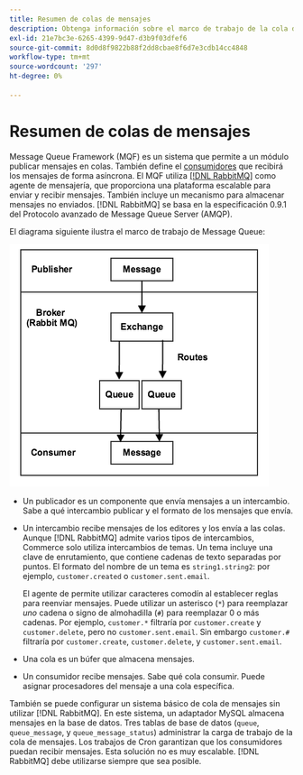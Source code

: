 ```yaml
---
title: Resumen de colas de mensajes
description: Obtenga información sobre el marco de trabajo de la cola de mensajes y cómo funciona con la aplicación Adobe Commerce.
exl-id: 21e7bc3e-6265-4399-9d47-d3b9f03dfef6
source-git-commit: 8d0d8f9822b88f2dd8cbae8f6d7e3cdb14cc4848
workflow-type: tm+mt
source-wordcount: '297'
ht-degree: 0%

---
```


# Resumen de colas de mensajes

Message Queue Framework (MQF) es un sistema que permite a un módulo publicar mensajes en colas. También define el [consumidores](consumers.md) que recibirá los mensajes de forma asíncrona. El MQF utiliza [[!DNL RabbitMQ]](https://www.rabbitmq.com) como agente de mensajería, que proporciona una plataforma escalable para enviar y recibir mensajes. También incluye un mecanismo para almacenar mensajes no enviados. [!DNL RabbitMQ] se basa en la especificación 0.9.1 del Protocolo avanzado de Message Queue Server (AMQP).

El diagrama siguiente ilustra el marco de trabajo de Message Queue:

![Marco de cola de mensajes](../../assets/configuration/mq-framework.png)

- Un publicador es un componente que envía mensajes a un intercambio. Sabe a qué intercambio publicar y el formato de los mensajes que envía.

- Un intercambio recibe mensajes de los editores y los envía a las colas. Aunque [!DNL RabbitMQ] admite varios tipos de intercambios, Commerce solo utiliza intercambios de temas. Un tema incluye una clave de enrutamiento, que contiene cadenas de texto separadas por puntos. El formato del nombre de un tema es `string1.string2`: por ejemplo, `customer.created` o `customer.sent.email`.

  El agente de permite utilizar caracteres comodín al establecer reglas para reenviar mensajes. Puede utilizar un asterisco (`*`) para reemplazar _uno_ cadena o signo de almohadilla (`#`) para reemplazar 0 o más cadenas. Por ejemplo, `customer.*` filtraría por `customer.create` y `customer.delete`, pero no `customer.sent.email`. Sin embargo `customer.#` filtraría por `customer.create`,  `customer.delete`, y `customer.sent.email`.

- Una cola es un búfer que almacena mensajes.

- Un consumidor recibe mensajes. Sabe qué cola consumir. Puede asignar procesadores del mensaje a una cola específica.

También se puede configurar un sistema básico de cola de mensajes sin utilizar [!DNL RabbitMQ]. En este sistema, un adaptador MySQL almacena mensajes en la base de datos. Tres tablas de base de datos (`queue`, `queue_message`, y `queue_message_status`) administrar la carga de trabajo de la cola de mensajes. Los trabajos de Cron garantizan que los consumidores puedan recibir mensajes. Esta solución no es muy escalable. [!DNL RabbitMQ] debe utilizarse siempre que sea posible.
